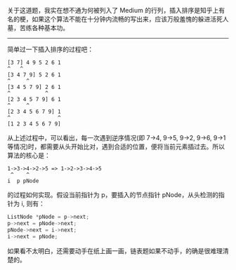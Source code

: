 关于这道题，我实在想不通为何被列入了 Medium 的行列，插入排序是知乎上有名的梗，如果这个算法不能在十分钟内流畅的写出来，应该万般羞愧的躲进活死人墓，苦练各种基本功。

-----

简单过一下插入排序的过程吧：

    [3 7] 4 9 5 2 6 1
    ^   ^
    [3 4 7 9] 5 2 6 1
    ^     ^
    [3 4 5 7 9] 2 6 1
    ^           ^
    [2 3 4 5 7 9] 6 1
    ^     ^
    [2 3 4 5 6 7 9] 1
    ^               ^
    [1 2 3 4 5 6 7 9]

从上述过程中，可以看出，每一次遇到逆序情况(即 7->4, 9->5, 9->2, 9->6, 9->1 等情况)时，都需要从头开始比对，遇到合适的位置，便将当前元素插过去。所以算法的核心是：

    1->3->4->2->5 => 1->2->3->4->5
     ^    ^
    i  p pNode

的过程如何实现。假设当前指针为 p，要插入的节点指针 pNode，从头检测的指针为 i, 则有：
```cpp
ListNode *pNode = p->next;
p->next = pNode->next;
pNode->next = i->next;
i->next = pNode;
```

如果看不太明白，还需要动手在纸上画一画，链表题如果不动手，的确是很难理清楚的。
